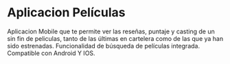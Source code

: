 # Aplicacion Películas

Aplicacion Mobile que te permite ver las reseñas, puntaje y casting de un sin fin de peliculas, tanto de las últimas en cartelera como de las que ya han sido estrenadas. Funcionalidad de búsqueda de películas integrada. Compatible con Android Y IOS.

